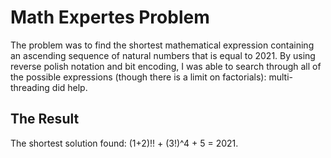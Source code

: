 # Math Expertes Problem

The problem was to find the shortest mathematical expression containing an ascending sequence of natural numbers that is equal to 2021. By using reverse polish notation and bit encoding, I was able to search through all of the possible expressions (though there is a limit on factorials): multi-threading did help.

## The Result

The shortest solution found: (1+2)!! + (3!)^4 + 5 = 2021.